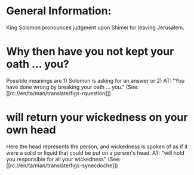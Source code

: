 # General Information:

King Solomon pronounces judgment upon Shimei for leaving Jerusalem.

# Why then have you not kept your oath ... you?

Possible meanings are 1) Solomon is asking for an answer or 2) AT: "You have done wrong by breaking your oath ... you." (See: [[rc://en/ta/man/translate/figs-rquestion]])

# will return your wickedness on your own head

Here the head represents the person, and wickedness is spoken of as if it were a solid or liquid that could be put on a person's head. AT: "will hold you responsible for all your wickedness" (See: [[rc://en/ta/man/translate/figs-synecdoche]])